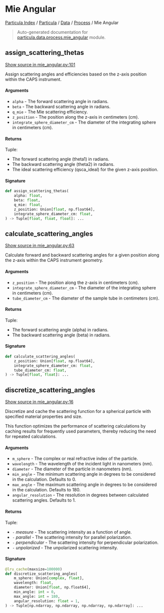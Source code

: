 # Mie Angular

[Particula Index](../../../README.md#particula-index) / [Particula](../../index.md#particula) / [Data](../index.md#data) / [Process](./index.md#process) / Mie Angular

> Auto-generated documentation for [particula.data.process.mie_angular](https://github.com/Gorkowski/particula/blob/main/particula/data/process/mie_angular.py) module.

## assign_scattering_thetas

[Show source in mie_angular.py:101](https://github.com/Gorkowski/particula/blob/main/particula/data/process/mie_angular.py#L101)

Assign scattering angles and efficiencies based on the z-axis position
within the CAPS instrument.

#### Arguments

- `alpha` - The forward scattering angle in radians.
- `beta` - The backward scattering angle in radians.
- `q_mie` - The Mie scattering efficiency.
- `z_position` - The position along the z-axis in centimeters (cm).
- `integrate_sphere_diameter_cm` - The diameter of the integrating sphere
    in centimeters (cm).

#### Returns

Tuple:
- The forward scattering angle (theta1) in radians.
- The backward scattering angle (theta2) in radians.
- The ideal scattering efficiency (qsca_ideal) for the given z-axis
    position.

#### Signature

```python
def assign_scattering_thetas(
    alpha: float,
    beta: float,
    q_mie: float,
    z_position: Union[float, np.float64],
    integrate_sphere_diameter_cm: float,
) -> Tuple[float, float, float]: ...
```



## calculate_scattering_angles

[Show source in mie_angular.py:63](https://github.com/Gorkowski/particula/blob/main/particula/data/process/mie_angular.py#L63)

Calculate forward and backward scattering angles for a given position
along the z-axis within the CAPS instrument geometry.

#### Arguments

- `z_position` - The position along the z-axis in centimeters (cm).
- `integrate_sphere_diameter_cm` - The diameter of the integrating sphere
    in centimeters (cm).
- `tube_diameter_cm` - The diameter of the sample tube in centimeters (cm).

#### Returns

Tuple:
- The forward scattering angle (alpha) in radians.
- The backward scattering angle (beta) in radians.

#### Signature

```python
def calculate_scattering_angles(
    z_position: Union[float, np.float64],
    integrate_sphere_diameter_cm: float,
    tube_diameter_cm: float,
) -> Tuple[float, float]: ...
```



## discretize_scattering_angles

[Show source in mie_angular.py:16](https://github.com/Gorkowski/particula/blob/main/particula/data/process/mie_angular.py#L16)

Discretize and cache the scattering function for a spherical particle
with specified material properties and size.

This function optimizes the performance of scattering calculations by
caching results for frequently used parameters, thereby reducing the
need for repeated calculations.

#### Arguments

- `m_sphere` - The complex or real refractive index of the particle.
- `wavelength` - The wavelength of the incident light in nanometers (nm).
- `diameter` - The diameter of the particle in nanometers (nm).
- `min_angle` - The minimum scattering angle in degrees to be considered in
    the calculation. Defaults to 0.
- `max_angle` - The maximum scattering angle in degrees to be considered in
    the calculation. Defaults to 180.
- `angular_resolution` - The resolution in degrees between calculated
    scattering angles. Defaults to 1.

#### Returns

Tuple:
- `-` *measure* - The scattering intensity as a function of angle.
- `-` *parallel* - The scattering intensity for parallel polarization.
- `-` *perpendicular* - The scattering intensity for perpendicular
    polarization.
- `-` *unpolarized* - The unpolarized scattering intensity.

#### Signature

```python
@lru_cache(maxsize=100000)
def discretize_scattering_angles(
    m_sphere: Union[complex, float],
    wavelength: float,
    diameter: Union[float, np.float64],
    min_angle: int = 0,
    max_angle: int = 180,
    angular_resolution: float = 1,
) -> Tuple[np.ndarray, np.ndarray, np.ndarray, np.ndarray]: ...
```
